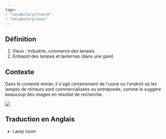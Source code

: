 ```yaml
---
tags:
- "vocabulary/french"
- "vocabulary/noun"
---
```


## Définition
1. Vieux : Industrie, commerce des lampes
2. Entrepôt des lampes et lanternes (dans une gare)
## Contexte
Dans le contexte minier, il s'agit certainement de l'usine ou l'endroit où les lampes de mineurs sont commercialisées ou entreposée, comme le suggère beaucoup des images en résultat de recherche.

![](2068879324_2%201.jpg)

## Traduction en Anglais
- Lamp room
